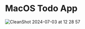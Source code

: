 # MacOS Todo App

![CleanShot 2024-07-03 at 12 28 57](https://github.com/japsadev/MacOSTodoApp/assets/62521215/b99e1ea3-e00d-4b8f-96a4-107b3a2393e1)
